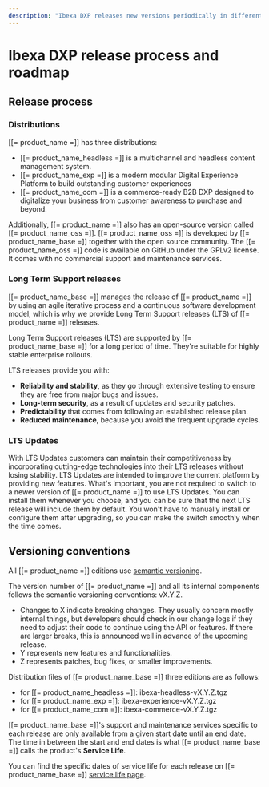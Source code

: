 ```yaml
---
description: "Ibexa DXP releases new versions periodically in different flavors: Ibexa Headless, Ibexa Experience and Ibexa Commerce, plus open-source Ibexa OSS."
---
```


# Ibexa DXP release process and roadmap

## Release process

### Distributions

[[= product_name =]] has three distributions:

- [[= product_name_headless =]] is a multichannel and headless content management system.
- [[= product_name_exp =]] is a modern modular Digital Experience Platform to build outstanding customer experiences
- [[= product_name_com =]] is a commerce-ready B2B DXP designed to digitalize your business from customer awareness to purchase and beyond.

Additionally, [[= product_name =]] also has an open-source version called [[= product_name_oss =]].
[[= product_name_oss =]] is developed by [[= product_name_base =]] together with the open source community.
The [[= product_name_oss =]] code is available on GitHub under the GPLv2 license.
It comes with no commercial support and maintenance services.

### Long Term Support releases

[[= product_name_base =]] manages the release of [[= product_name =]] by using an agile iterative process and a continuous software development model, which is why we provide Long Term Support releases (LTS) of [[= product_name =]] releases.

Long Term Support releases (LTS) are supported by [[= product_name_base =]] for a long period of time.
They're suitable for highly stable enterprise rollouts.

LTS releases provide you with:

- **Reliability and stability**, as they go through extensive testing to ensure they are free from major bugs and issues.
- **Long-term security**, as a result of updates and security patches.
- **Predictability** that comes from following an established release plan.
- **Reduced maintenance**, because you avoid the frequent upgrade cycles.

### LTS Updates

With LTS Updates customers can maintain their competitiveness by incorporating cutting-edge technologies into their LTS releases without losing stability.
LTS Updates are intended to improve the current platform by providing new features.
What's important, you are not required to switch to a newer version of [[= product_name =]] to use LTS Updates.
You can install them whenever you choose, and you can be sure that the next LTS release will include them by default.
You won't have to manually install or configure them after upgrading, so you can make the switch smoothly when the time comes.

## Versioning conventions

All [[= product_name =]] editions use [semantic versioning](https://semver.org/).

The version number of [[= product_name =]] and all its internal components follows the semantic versioning conventions: vX.Y.Z.

- Changes to X indicate breaking changes. They usually concern mostly internal things, but developers should check in our change logs if they need to adjust their code to continue using the API or features. If there are larger breaks, this is announced well in advance of the upcoming release.
- Y represents new features and functionalities.
- Z represents patches, bug fixes, or smaller improvements.

Distribution files of [[= product_name_base =]] three editions are as follows:

- for [[= product_name_headless =]]: ibexa-headless-vX.Y.Z.tgz
- for [[= product_name_exp =]]: ibexa-experience-vX.Y.Z.tgz
- for [[= product_name_com =]]: ibexa-commerce-vX.Y.Z.tgz

[[= product_name_base =]]'s support and maintenance services specific to each release are only available from a given start date until an end date.
The time in between the start and end dates is what [[= product_name_base =]] calls the product's **Service Life**.

You can find the specific dates of service life for each release on [[= product_name_base =]] [service life page](https://support.ibexa.co/Public/Service-Life).
